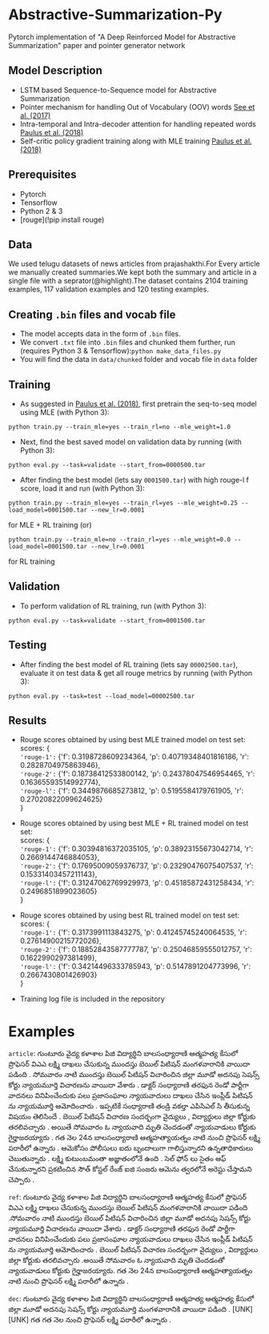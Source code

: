 # Abstractive-Summarization-Py
Pytorch implementation of "A Deep Reinforced Model for Abstractive Summarization" paper and pointer generator network 

## Model Description
* LSTM based Sequence-to-Sequence model for Abstractive Summarization
* Pointer mechanism for handling Out of Vocabulary (OOV) words [See et al. (2017)](https://arxiv.org/pdf/1704.04368.pdf)
* Intra-temporal and Intra-decoder attention for handling repeated words [Paulus et al. (2018)](https://arxiv.org/pdf/1705.04304.pdf)
* Self-critic policy gradient training along with MLE training [Paulus et al. (2018)](https://arxiv.org/pdf/1705.04304.pdf)
## Prerequisites
* Pytorch
* Tensorflow
* Python 2 & 3
* [rouge](!pip install rouge) 
## Data
We used telugu datasets of news articles from prajashakthi.For Every article we manually created summaries.We kept both the summary and article in a single file with a seprator(@highlight).The dataset contains 2104 training examples, 117 validation examples and 120 testing examples.
## Creating ```.bin``` files and vocab file
* The model accepts data in the form of ```.bin``` files.
* We convert ```.txt``` file into ```.bin``` files and chunked them further, run (requires Python 3 & Tensorflow):```python make_data_files.py```
* You will find the data in ```data/chunked``` folder and vocab file in ```data``` folder
## Training
* As suggested in [Paulus et al. (2018)](https://arxiv.org/pdf/1705.04304.pdf), first pretrain the seq-to-seq model using MLE (with Python 3):
```
python train.py --train_mle=yes --train_rl=no --mle_weight=1.0
```
* Next, find the best saved model on validation data by running (with Python 3):
```
python eval.py --task=validate --start_from=0000500.tar
```
* After finding the best model (lets say ```0001500.tar```) with high rouge-l f score, load it and run (with Python 3):
```
python train.py --train_mle=yes --train_rl=yes --mle_weight=0.25 --load_model=0001500.tar --new_lr=0.0001
```
for MLE + RL training (or)
```
python train.py --train_mle=no --train_rl=yes --mle_weight=0.0 --load_model=0001500.tar --new_lr=0.0001
```
for RL training

## Validation
* To perform validation of RL training, run (with Python 3):
```
python eval.py --task=validate --start_from=0001500.tar
```
## Testing
* After finding the best model of RL training (lets say ```00002500.tar```), evaluate it on test data & get all rouge metrics by running (with Python 3):
```
python eval.py --task=test --load_model=00002500.tar
```
## Results
* Rouge scores obtained by using best MLE trained model on test set:  
scores: {  
```'rouge-1':``` {'f': 0.3198728609234364, 'p': 0.40719348401816186, 'r': 0.2828704975863946},  
```'rouge-2':``` {'f': 0.18738412533800142, 'p': 0.24378047546954465, 'r': 0.16365593514992774},  
```'rouge-l':``` {'f': 0.3449876685273812, 'p': 0.5195584179761905, 'r': 0.27020822099624625}  
}
* Rouge scores obtained by using best MLE + RL trained model on test set:  
scores: {  
```'rouge-1':``` {'f': 0.30394816372035105, 'p': 0.38923155673042714, 'r': 0.2669144746884053},  
```'rouge-2':``` {'f': 0.17695009059376737, 'p': 0.23290476075407537, 'r': 0.15331403457211143},  
```'rouge-l':``` {'f': 0.31247062769929973, 'p': 0.45185872431258434, 'r': 0.2496851899023605}  
}
* Rouge scores obtained by using best RL trained model on test set:  
scores: {  
```'rouge-1':``` {'f': 0.3173991113843275, 'p': 0.41245745240064535, 'r': 0.27614900215772026},  
```'rouge-2':``` {'f': 0.18852843587777787, 'p': 0.25046859555012757, 'r': 0.1622990297381499},  
```'rouge-l':``` {'f': 0.34214496333785943, 'p': 0.5147891204773996, 'r': 0.2667430801426903}  
}

* Training log file is included in the repository

# Examples
```article```: గుంటూరు వైద్య కళాశాల పిజి విద్యార్థిని బాలసంధ్యారాణి ఆత్మహత్య కేసులో ప్రొఫెసర్ విఎఎ లక్ష్మి దాఖలు చేసుకున్న ముందస్తు బెయిల్ పిటిషన్ మంగళవారానికి వాయిదా పడింది . సోమవారం నాటి ముందస్తు బెయిల్ పిటిషన్ విచారించిన జిల్లా మూడో అదనపు సెషన్స్ కోర్టు న్యాయమూర్తి విచారణను వాయిదా వేశారు . డాక్టర్ సంధ్యారాణి తరఫున రెండో పార్టీగా వాదనలు వినిపించేందుకు పలు ప్రజాసంఘాల న్యాయవాదులు దాఖలు చేసిన ఇంప్లీడ్ పిటిషన్ ను న్యాయమూర్తి ఆమోదించారు . ఇప్పటికే సంధ్యారాణి తండ్రి వకల్తా ఎపిసిఎల్ సి తీసుకున్న విషయం తెలిసిందే . బెయిల్ పిటిషన్ విచారణ సందర్భంగా వైద్యులు , విద్యార్థులు జిల్లా కోర్టుకు తరలివచ్చారు . అయితే సోమవారం ఓ న్యాయవాది మృతి చెందడంతో న్యాయవాడులు కోర్టుకు గైర్హాజరయ్యారు . గత నెల 24న బాలసంధ్యారాణి ఆత్మహత్యాయత్నం నాటి నుంచి ప్రొఫెసర్ లక్ష్మి పరారీలో ఉన్నారు . ఆమెకోసం పోలీసులు ఐదు బృందాలుగా గాలిస్తున్నారని ఉన్నతాధికారులు చెబుతున్నారు . లక్ష్మి కుటుంబమంతా అజ్ఞాతంలోనే ఉంది . సెల్ ఫోన్ లు సైతం ఆఫ్ చేసుకున్నారని ప్రకటించిన సౌత్ కోస్టల్ రేంజ్ ఐజి సంజరు ఆమెను త్వరలోనే అరెస్టు చేస్తామని చెప్పారు .

```ref```:  గుంటూరు వైద్య కళాశాల పిజి విద్యార్థిని బాలసంధ్యారాణి ఆత్మహత్య కేసులో ప్రొఫెసర్ విఎఎ లక్ష్మి దాఖలు చేసుకున్న ముందస్తు బెయిల్ పిటిషన్ మంగళవారానికి వాయిదా పడింది .సోమవారం నాటి ముందస్తు బెయిల్ పిటిషన్ విచారించిన జిల్లా మూడో అదనపు సెషన్స్ కోర్టు న్యాయమూర్తి విచారణను వాయిదా వేశారు . డాక్టర్ సంధ్యారాణి తరఫున రెండో పార్టీగా వాదనలు వినిపించేందుకు పలు ప్రజాసంఘాల న్యాయవాదులు దాఖలు చేసిన ఇంప్లీడ్ పిటిషన్ ను న్యాయమూర్తి ఆమోదించారు . బెయిల్ పిటిషన్ విచారణ సందర్భంగా వైద్యులు , విద్యార్థులు జిల్లా కోర్టుకు తరలివచ్చారు .అయితే సోమవారం ఓ న్యాయవాది మృతి చెందడంతో న్యాయవాడులు కోర్టుకు గైర్హాజరయ్యారు. గత నెల 24న బాలసంధ్యారాణి ఆత్మహత్యాయత్నం నాటి నుంచి ప్రొఫెసర్ లక్ష్మి పరారీలో ఉన్నారు .

```dec```: గుంటూరు వైద్య కళాశాల పిజి విద్యార్థిని బాలసంధ్యారాణి ఆత్మహత్య ఆత్మహత్య కేసులో జిల్లా మూడో అదనపు సెషన్స్ కోర్టు న్యాయమూర్తి మంగళవారానికి వాయిదా పడింది . [UNK] [UNK] గత గత నెల నుంచి ప్రొఫెసర్ లక్ష్మి పరారీలో ఉన్నారు .
